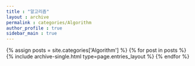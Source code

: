 ```yaml
---
title : "알고리즘"
layout : archive
permalink : categories/Algorithm
author_profile : true
sidebar_main : true
---
```



{% assign posts = site.categories['Algorithm'] %}
{% for post in posts %} {% include archive-single.html type=page.entries_layout %} {% endfor %}
